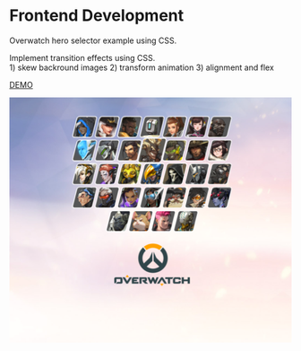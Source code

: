 # Frontend Development
<p> Overwatch hero selector example using CSS. </p>
<p> Implement transition effects using CSS. <br>
 1) skew backround images
 2) transform animation
 3) alignment and flex
 </p>

[DEMO](https://monumental-pastelito-79d239.netlify.app/)

![screenshot](https://github.com/kyungsun-lee-work/CSS_overwatch_hero_select_effect/blob/main/screenshot.png)
